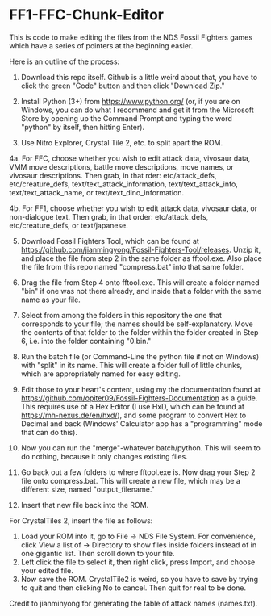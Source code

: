 # FF1-FFC-Chunk-Editor
This is code to make editing the files from the NDS Fossil Fighters games which have a series of pointers at the beginning easier.

Here is an outline of the process:

1. Download this repo itself. Github is a little weird about that, you have to click the green "Code" button and then click "Download Zip."

2. Install Python (3+) from https://www.python.org/ (or, if you are on Windows, you can do what I recommend and get it from the Microsoft Store by opening up the Command
Prompt and typing the word "python" by itself, then hitting Enter).

3. Use Nitro Explorer, Crystal Tile 2, etc. to split apart the ROM.

4a. For FFC, choose whether you wish to edit attack data, vivosaur data, VMM move descriptions, battle move descriptions, move names, or vivosaur descriptions. Then grab, in that 
rder: etc/attack_defs, etc/creature_defs, text/text_attack_information, text/text_attack_info, text/text_attack_name, or text/text_dino_information.

4b. For FF1, choose whether you wish to edit attack data, vivosaur data, or non-dialogue text. Then grab, in that order: etc/attack_defs, etc/creature_defs, or text/japanese.

5. Download Fossil Fighters Tool, which can be found at https://github.com/jianmingyong/Fossil-Fighters-Tool/releases. Unzip it, and place the file from step 2 in the same folder
as fftool.exe. Also place the file from this repo named "compress.bat" into that same folder.

6. Drag the file from Step 4 onto fftool.exe. This will create a folder named "bin" if one was not there already, and inside that a folder with the same name as your file.

7. Select from among the folders in this repository the one that corresponds to your file; the names should be self-explanatory. Move the contents of that folder to the folder within
the folder created in Step 6, i.e. into the folder containing "0.bin."

8. Run the batch file (or Command-Line the python file if not on Windows) with "split" in its name. This will create a folder full of little chunks, which are
appropriately named for easy editing.

9. Edit those to your heart's content, using my the documentation found at https://github.com/opiter09/Fossil-Fighters-Documentation as a guide. This requires use of a Hex
Editor (I use HxD, which can be found at https://mh-nexus.de/en/hxd/), and some program to convert Hex to Decimal and back (Windows' Calculator app has a "programming" mode
that can do this).

10. Now you can run the "merge"-whatever batch/python. This will seem to do nothing, because it only changes existing files.

11. Go back out a few folders to where fftool.exe is. Now drag your Step 2 file onto compress.bat. This will create a new file, which may be a different size, named "output_filename."

12. Insert that new file back into the ROM.


For CrystalTiles 2, insert the file as follows:
1. Load your ROM into it, go to File -> NDS File System. For convenience, click View a list of -> Directory to show files inside folders instead of in one
gigantic list. Then scroll down to your file.
12. Left click the file to select it, then right click, press Import, and choose your edited file.
3. Now save the ROM. CrystalTile2 is weird, so you have to save by trying to quit and then clicking No to cancel. Then quit for real to be done.

Credit to jianminyong for generating the table of attack names (names.txt).
